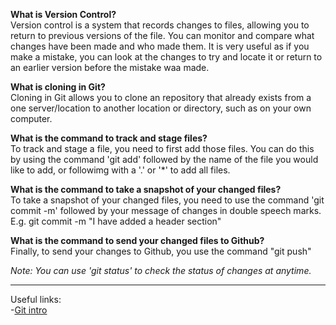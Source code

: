 **What is Version Control?**  
Version control is a system that records changes to files, allowing you to return to previous versions of the file. You can monitor and compare what changes have been made and who made them. It is very useful as if you make a mistake, you can look at the changes to try and locate it or return to an earlier version before the mistake waa made.

**What is cloning in Git?**  
Cloning in Git allows you to clone an repository that already exists from a one server/location to another location or directory, such as on your own computer.

**What is the command to track and stage files?**  
To track and stage a file, you need to first add those files. You can do this by using the command 'git add' followed by the name of the file you would like to add, or followimg with a '.' or '*' to add all files.

**What is the command to take a snapshot of your changed files?**  
To take a snapshot of your changed files, you need to use the command 'git commit -m' followed by your message of changes in double speech marks.  
E.g. git commit -m "I have added a header section"

**What is the command to send your changed files to Github?**  
Finally, to send your changes to Github, you use the command "git push"

*Note: You can use 'git status' to check the status of changes at anytime.*

---

Useful links:  
-[Git intro](https://blog.udemy.com/git-tutorial-a-comprehensive-guide/)
